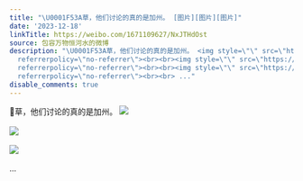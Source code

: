 ```yaml
---
title: "\U0001F53A草，他们讨论的真的是加州。 [图片][图片][图片]"
date: '2023-12-18'
linkTitle: https://weibo.com/1671109627/NxJTHdOst
source: 包容万物恒河水的微博
description: "\U0001F53A草，他们讨论的真的是加州。 <img style=\"\" src=\"https://tvax4.sinaimg.cn/large/639b1bfbly1hky9kh9fukj20fn05ojs9.jpg\"
  referrerpolicy=\"no-referrer\"><br><br><img style=\"\" src=\"https://tvax3.sinaimg.cn/large/639b1bfbly1hky9ks9w8qj20fn0yj110.jpg\"
  referrerpolicy=\"no-referrer\"><br><br><img style=\"\" src=\"https://tvax1.sinaimg.cn/large/639b1bfbly1hky9lg7wzbj20fg0watg7.jpg\"
  referrerpolicy=\"no-referrer\"><br><br> ..."
disable_comments: true
---
```

🔺草，他们讨论的真的是加州。 <img style="" src="https://tvax4.sinaimg.cn/large/639b1bfbly1hky9kh9fukj20fn05ojs9.jpg" referrerpolicy="no-referrer"><br><br><img style="" src="https://tvax3.sinaimg.cn/large/639b1bfbly1hky9ks9w8qj20fn0yj110.jpg" referrerpolicy="no-referrer"><br><br><img style="" src="https://tvax1.sinaimg.cn/large/639b1bfbly1hky9lg7wzbj20fg0watg7.jpg" referrerpolicy="no-referrer"><br><br> ...